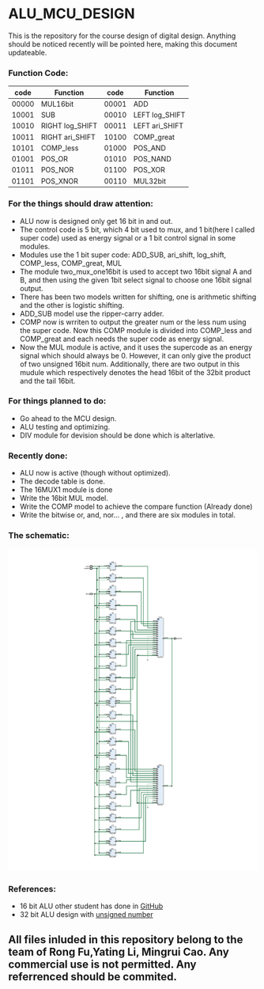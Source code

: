 # ALU_MCU_DESIGN
This is the repository for the course design of digital design.
Anything should be noticed recently will be pointed here, making this document updateable.

### Function Code:
code | Function | code | Function
-|-|-|-
00000 | MUL16bit | 00001 | ADD
10001 | SUB | 00010 | LEFT log_SHIFT
10010 | RIGHT log_SHIFT | 00011 | LEFT ari_SHIFT
10011 | RIGHT ari_SHIFT | 10100  | COMP_great
10101 |  COMP_less | 01000 | POS_AND
01001 | POS_OR | 01010  | POS_NAND
01011 | POS_NOR | 01100 | POS_XOR
01101 | POS_XNOR | 00110 | MUL32bit

### For the things should draw attention:
* ALU now is designed only get 16 bit in and out.
* The control code is 5 bit, which 4 bit used to mux, and 1 bit(here I called super code) used as energy signal or a 1 bit control signal in some modules.
* Modules use the 1 bit super code: ADD_SUB, ari_shift, log_shift, COMP_less, COMP_great, MUL
* The module two_mux_one16bit is used to accept two 16bit signal A and B, and then using the given 1bit select signal to choose one 16bit signal output. 
* There has been two models written for shifting, one is arithmetic shifting and the other is logistic shifting.
* ADD_SUB model use the ripper-carry adder.
* COMP now is wrriten to output the greater num or the less num using the super code. Now this COMP module is divided into COMP_less and COMP_great and each needs the super code as energy signal.
* Now the MUL module is active, and it uses the supercode as an energy signal which should always be 0. However, it can only give the product of two unsigned 16bit num. Additionally, there are two output in this mudule which respectively denotes the head 16bit of the 32bit product and the tail 16bit.
### For things planned to do:
* Go ahead to the MCU design.
* ALU testing and optimizing.
* DIV module for devision should be done which is alterlative.
### Recently done:
* ALU now is active (though without optimized).
* The decode table is done.
* The 16MUX1 module is done
* Write the 16bit MUL model.
* Write the COMP model to achieve the compare function (Already done)
* Write the bitwise or, and, nor... , and there are six modules in total.
### The schematic:
![schematic](/schematic.jpg)
### References:
* 16 bit ALU other student has done in [GitHub](https://github.com/RushikeshJagdale/16-bit-ALU-)
* 32 bit ALU design with [unsigned number](http://kns.cnki.net/KCMS/detail/detail.aspx?dbcode=CJFQ&dbname=CJFDHIS2&filename=HDZJ201312034&v=MTc0MzRxVHJXTTFGckNVUkxPZll1UnZGQ3JtV3J2QkxTblJaTEc0SDlMTnJZOUdZSVI4ZVgxTHV4WVM3RGgxVDM=)
## All files inluded in this repository belong to the team of Rong Fu,Yating Li, Mingrui Cao. Any commercial use is not permitted. Any referrenced should be commited.
